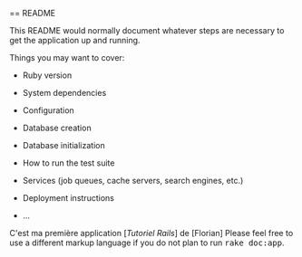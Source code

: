 == README

This README would normally document whatever steps are necessary to get the
application up and running.

Things you may want to cover:

* Ruby version

* System dependencies

* Configuration

* Database creation

* Database initialization

* How to run the test suite

* Services (job queues, cache servers, search engines, etc.)

* Deployment instructions

* ...

C'est ma première application [*Tutoriel Rails*] de [Florian]
Please feel free to use a different markup language if you do not plan to run
<tt>rake doc:app</tt>.
